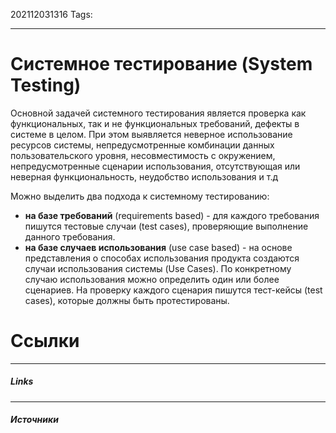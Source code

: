 202112031316
Tags:
___
# Системное тестирование **(System Testing)**
Основной задачей системного тестирования является проверка как функциональных, так и не функциональных требований, дефекты в системе в целом. При этом выявляется неверное использование ресурсов системы, непредусмотренные комбинации данных пользовательского уровня, несовместимость с окружением, непредусмотренные сценарии использования, отсутствующая или неверная функциональность, неудобство использования и т.д

Можно выделить два подхода к системному тестированию:

-   **на базе требований** (requirements based) - для каждого требования пишутся тестовые случаи (test cases), проверяющие выполнение данного требования.
-   **на базе случаев использования** (use case based) - на основе представления о способах использования продукта создаются случаи использования системы (Use Cases). По конкретному случаю использования можно определить один или более сценариев. На проверку каждого сценария пишутся тест-кейсы (test cases), которые должны быть протестированы.




# Ссылки
___
##### Links


---
##### Источники
